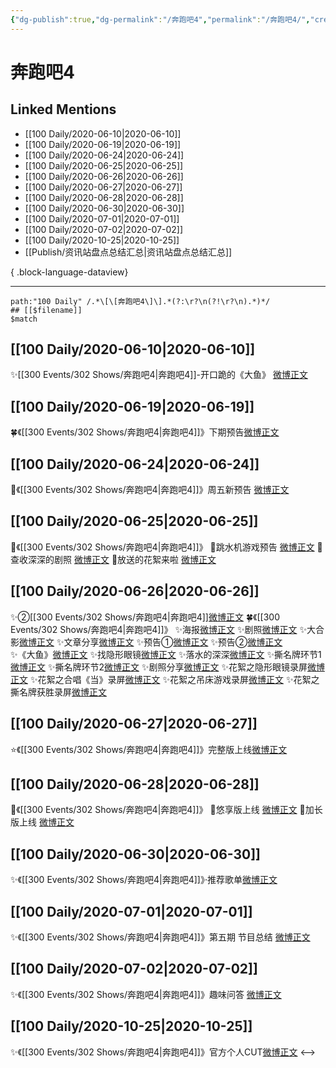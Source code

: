 ```yaml
---
{"dg-publish":true,"dg-permalink":"/奔跑吧4","permalink":"/奔跑吧4/","created":"2023-04-05T20:57:35.000+08:00","updated":"2023-08-24T19:08:28.602+08:00"}
---
```


# 奔跑吧4

## Linked Mentions
- [[100 Daily/2020-06-10\|2020-06-10]]
- [[100 Daily/2020-06-19\|2020-06-19]]
- [[100 Daily/2020-06-24\|2020-06-24]]
- [[100 Daily/2020-06-25\|2020-06-25]]
- [[100 Daily/2020-06-26\|2020-06-26]]
- [[100 Daily/2020-06-27\|2020-06-27]]
- [[100 Daily/2020-06-28\|2020-06-28]]
- [[100 Daily/2020-06-30\|2020-06-30]]
- [[100 Daily/2020-07-01\|2020-07-01]]
- [[100 Daily/2020-07-02\|2020-07-02]]
- [[100 Daily/2020-10-25\|2020-10-25]]
- [[Publish/资讯站盘点总结汇总\|资讯站盘点总结汇总]]

{ .block-language-dataview}

---

```expander
path:"100 Daily" /.*\[\[奔跑吧4\]\].*(?:\r?\n(?!\r?\n).*)*/
## [[$filename]]
$match
```
## [[100 Daily/2020-06-10\|2020-06-10]]
✨[[300 Events/302 Shows/奔跑吧4\|奔跑吧4]]-开口跪的《大鱼》 [微博正文](https://m.weibo.cn/6466290670/4514236535945816)
## [[100 Daily/2020-06-19\|2020-06-19]]
🍀《[[300 Events/302 Shows/奔跑吧4\|奔跑吧4]]》下期预告[微博正文](https://m.weibo.cn/6466290670/4517668608412691)
## [[100 Daily/2020-06-24\|2020-06-24]]
🌱《[[300 Events/302 Shows/奔跑吧4\|奔跑吧4]]》周五新预告 [微博正文](https://m.weibo.cn/6466290670/4519308007016675)
## [[100 Daily/2020-06-25\|2020-06-25]]
🌟《[[300 Events/302 Shows/奔跑吧4\|奔跑吧4]]》
🌱跳水机游戏预告 [微博正文](https://m.weibo.cn/6466290670/4519670801919474)
🌱查收深深的剧照 [微博正文](https://m.weibo.cn/6466290670/4519737609210081)
🌱放送的花絮来啦 [微博正文](https://m.weibo.cn/6466290670/4519760932527055)
## [[100 Daily/2020-06-26\|2020-06-26]]
✨②[[300 Events/302 Shows/奔跑吧4\|奔跑吧4]][微博正文](https://m.weibo.cn/6466290670/4520143944058668)
🍀《[[300 Events/302 Shows/奔跑吧4\|奔跑吧4]]》
✨海报[微博正文](https://m.weibo.cn/6466290670/4520008724034451)
✨剧照[微博正文](https://m.weibo.cn/6466290670/4520137183505498)
✨大合影[微博正文](https://m.weibo.cn/6466290670/4520021814095944)
✨文章分享[微博正文](https://m.weibo.cn/6466290670/4520020996657221)
✨预告①[微博正文](https://m.weibo.cn/6466290670/4520038075949700)
✨预告②[微博正文](https://m.weibo.cn/6466290670/4520167113790172)
✨《大鱼》[微博正文](https://m.weibo.cn/6466290670/4520180842079242)
✨找隐形眼镜[微博正文](https://m.weibo.cn/6466290670/4520187502700550)
✨落水的深深[微博正文](https://m.weibo.cn/6466290670/4520188307185161)
✨撕名牌环节1[微博正文](https://m.weibo.cn/6466290670/4520197069001186)
✨撕名牌环节2[微博正文](https://m.weibo.cn/6466290670/4520198276889908)
✨剧照分享[微博正文](https://m.weibo.cn/6466290670/4520201527236938)
✨花絮之隐形眼镜录屏[微博正文](https://m.weibo.cn/6466290670/4520190274058692)
✨花絮之合唱《当》录屏[微博正文](https://m.weibo.cn/6466290670/4520196859351965)
✨花絮之吊床游戏录屏[微博正文](https://m.weibo.cn/6466290670/4520203743191530)
✨花絮之撕名牌获胜录屏[微博正文](https://m.weibo.cn/6466290670/4520211477224516)
## [[100 Daily/2020-06-27\|2020-06-27]]
⭐《[[300 Events/302 Shows/奔跑吧4\|奔跑吧4]]》完整版上线[微博正文](https://m.weibo.cn/6466290670/4520388715896908)
## [[100 Daily/2020-06-28\|2020-06-28]]
🌱《[[300 Events/302 Shows/奔跑吧4\|奔跑吧4]]》
🌟悠享版上线 [微博正文](https://m.weibo.cn/6466290670/4520768836912914)
🌟加长版上线 [微博正文](https://m.weibo.cn/6466290670/4520832250006595)
## [[100 Daily/2020-06-30\|2020-06-30]]
✨《[[300 Events/302 Shows/奔跑吧4\|奔跑吧4]]》·推荐歌单[微博正文](https://m.weibo.cn/6466290670/4521574432088825)

## [[100 Daily/2020-07-01\|2020-07-01]]
✨《[[300 Events/302 Shows/奔跑吧4\|奔跑吧4]]》第五期 节目总结 [微博正文](https://weibo.com/6466290670/J9exnkzNU)
## [[100 Daily/2020-07-02\|2020-07-02]]
✨《[[300 Events/302 Shows/奔跑吧4\|奔跑吧4]]》趣味问答 [微博正文](https://m.weibo.cn/6466290670/4522334868746742)
## [[100 Daily/2020-10-25\|2020-10-25]]
✨《[[300 Events/302 Shows/奔跑吧4\|奔跑吧4]]》官方个人CUT[微博正文](https://m.weibo.cn/6466290670/4563920441054202)
<-->